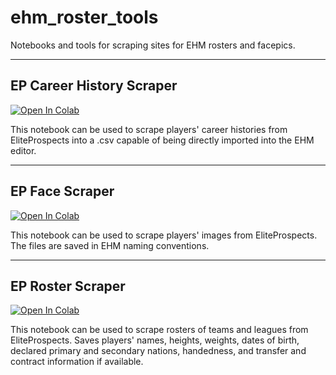 # ehm_roster_tools
Notebooks and tools for scraping sites for EHM rosters and facepics.

---

## EP Career History Scraper

[![Open In Colab](https://colab.research.google.com/assets/colab-badge.svg)](https://colab.research.google.com/github/colinrsmall/ehm_roster_tools/blob/master/EP_Career_History_Scraper.ipynb)

This notebook can be used to scrape players' career histories from EliteProspects into a .csv capable of being directly imported into the EHM editor.

---

## EP Face Scraper

[![Open In Colab](https://colab.research.google.com/assets/colab-badge.svg)](https://colab.research.google.com/github/colinrsmall/ehm_roster_tools/blob/master/EP_Face_Scraper.ipynb)

This notebook can be used to scrape players' images from EliteProspects. The files are saved in EHM naming conventions.

---

## EP Roster Scraper

[![Open In Colab](https://colab.research.google.com/assets/colab-badge.svg)](https://colab.research.google.com/github/colinrsmall/ehm_roster_tools/blob/master/EP_Roster_Scraper.ipynb)

This notebook can be used to scrape rosters of teams and leagues from EliteProspects. Saves players' names, heights, weights, dates of birth, declared primary and secondary nations, handedness, and transfer and contract information if available.
